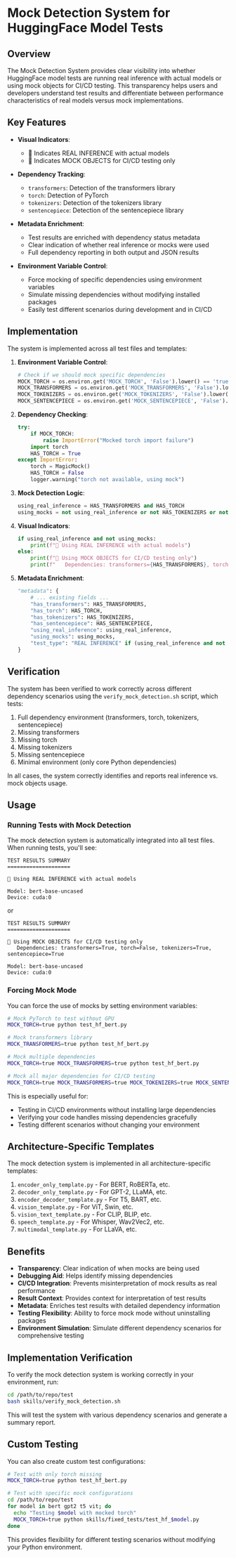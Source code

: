 # Mock Detection System for HuggingFace Model Tests

## Overview

The Mock Detection System provides clear visibility into whether HuggingFace model tests are running real inference with actual models or using mock objects for CI/CD testing. This transparency helps users and developers understand test results and differentiate between performance characteristics of real models versus mock implementations.

## Key Features

- **Visual Indicators**:
  - 🚀 Indicates REAL INFERENCE with actual models
  - 🔷 Indicates MOCK OBJECTS for CI/CD testing only

- **Dependency Tracking**:
  - `transformers`: Detection of the transformers library
  - `torch`: Detection of PyTorch
  - `tokenizers`: Detection of the tokenizers library
  - `sentencepiece`: Detection of the sentencepiece library

- **Metadata Enrichment**:
  - Test results are enriched with dependency status metadata
  - Clear indication of whether real inference or mocks were used
  - Full dependency reporting in both output and JSON results

- **Environment Variable Control**:
  - Force mocking of specific dependencies using environment variables
  - Simulate missing dependencies without modifying installed packages
  - Easily test different scenarios during development and in CI/CD

## Implementation

The system is implemented across all test files and templates:

1. **Environment Variable Control**:
   ```python
   # Check if we should mock specific dependencies
   MOCK_TORCH = os.environ.get('MOCK_TORCH', 'False').lower() == 'true'
   MOCK_TRANSFORMERS = os.environ.get('MOCK_TRANSFORMERS', 'False').lower() == 'true'
   MOCK_TOKENIZERS = os.environ.get('MOCK_TOKENIZERS', 'False').lower() == 'true'
   MOCK_SENTENCEPIECE = os.environ.get('MOCK_SENTENCEPIECE', 'False').lower() == 'true'
   ```

2. **Dependency Checking**:
   ```python
   try:
       if MOCK_TORCH:
           raise ImportError("Mocked torch import failure")
       import torch
       HAS_TORCH = True
   except ImportError:
       torch = MagicMock()
       HAS_TORCH = False
       logger.warning("torch not available, using mock")
   ```

3. **Mock Detection Logic**:
   ```python
   using_real_inference = HAS_TRANSFORMERS and HAS_TORCH
   using_mocks = not using_real_inference or not HAS_TOKENIZERS or not HAS_SENTENCEPIECE
   ```

4. **Visual Indicators**:
   ```python
   if using_real_inference and not using_mocks:
       print(f"🚀 Using REAL INFERENCE with actual models")
   else:
       print(f"🔷 Using MOCK OBJECTS for CI/CD testing only")
       print(f"   Dependencies: transformers={HAS_TRANSFORMERS}, torch={HAS_TORCH}, tokenizers={HAS_TOKENIZERS}, sentencepiece={HAS_SENTENCEPIECE}")
   ```

5. **Metadata Enrichment**:
   ```python
   "metadata": {
       # ... existing fields ...
       "has_transformers": HAS_TRANSFORMERS,
       "has_torch": HAS_TORCH,
       "has_tokenizers": HAS_TOKENIZERS, 
       "has_sentencepiece": HAS_SENTENCEPIECE,
       "using_real_inference": using_real_inference,
       "using_mocks": using_mocks,
       "test_type": "REAL INFERENCE" if (using_real_inference and not using_mocks) else "MOCK OBJECTS (CI/CD)"
   }
   ```

## Verification

The system has been verified to work correctly across different dependency scenarios using the `verify_mock_detection.sh` script, which tests:

1. Full dependency environment (transformers, torch, tokenizers, sentencepiece)
2. Missing transformers
3. Missing torch
4. Missing tokenizers
5. Missing sentencepiece
6. Minimal environment (only core Python dependencies)

In all cases, the system correctly identifies and reports real inference vs. mock objects usage.

## Usage

### Running Tests with Mock Detection

The mock detection system is automatically integrated into all test files. When running tests, you'll see:

```
TEST RESULTS SUMMARY
====================

🚀 Using REAL INFERENCE with actual models

Model: bert-base-uncased
Device: cuda:0
```

or

```
TEST RESULTS SUMMARY
====================

🔷 Using MOCK OBJECTS for CI/CD testing only
   Dependencies: transformers=True, torch=False, tokenizers=True, sentencepiece=True

Model: bert-base-uncased
Device: cuda:0
```

### Forcing Mock Mode

You can force the use of mocks by setting environment variables:

```bash
# Mock PyTorch to test without GPU
MOCK_TORCH=true python test_hf_bert.py

# Mock transformers library
MOCK_TRANSFORMERS=true python test_hf_bert.py

# Mock multiple dependencies
MOCK_TORCH=true MOCK_TRANSFORMERS=true python test_hf_bert.py

# Mock all major dependencies for CI/CD testing
MOCK_TORCH=true MOCK_TRANSFORMERS=true MOCK_TOKENIZERS=true MOCK_SENTENCEPIECE=true python test_hf_bert.py
```

This is especially useful for:
- Testing in CI/CD environments without installing large dependencies
- Verifying your code handles missing dependencies gracefully
- Testing different scenarios without changing your environment

## Architecture-Specific Templates

The mock detection system is implemented in all architecture-specific templates:

1. `encoder_only_template.py` - For BERT, RoBERTa, etc.
2. `decoder_only_template.py` - For GPT-2, LLaMA, etc.
3. `encoder_decoder_template.py` - For T5, BART, etc.
4. `vision_template.py` - For ViT, Swin, etc.
5. `vision_text_template.py` - For CLIP, BLIP, etc.
6. `speech_template.py` - For Whisper, Wav2Vec2, etc.
7. `multimodal_template.py` - For LLaVA, etc.

## Benefits

- **Transparency**: Clear indication of when mocks are being used
- **Debugging Aid**: Helps identify missing dependencies
- **CI/CD Integration**: Prevents misinterpretation of mock results as real performance
- **Result Context**: Provides context for interpretation of test results
- **Metadata**: Enriches test results with detailed dependency information
- **Testing Flexibility**: Ability to force mock mode without uninstalling packages
- **Environment Simulation**: Simulate different dependency scenarios for comprehensive testing

## Implementation Verification

To verify the mock detection system is working correctly in your environment, run:

```bash
cd /path/to/repo/test
bash skills/verify_mock_detection.sh
```

This will test the system with various dependency scenarios and generate a summary report.

## Custom Testing

You can also create custom test configurations:

```bash
# Test with only torch missing
MOCK_TORCH=true python test_hf_bert.py

# Test with specific mock configurations
cd /path/to/repo/test
for model in bert gpt2 t5 vit; do
  echo "Testing $model with mocked torch"
  MOCK_TORCH=true python skills/fixed_tests/test_hf_$model.py
done
```

This provides flexibility for different testing scenarios without modifying your Python environment.